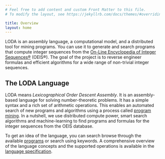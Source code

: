 ```yaml
---
# Feel free to add content and custom Front Matter to this file.
# To modify the layout, see https://jekyllrb.com/docs/themes/#overriding-theme-defaults

title: Overview
layout: home
---
```


LODA is an assembly language, a computational model, and a distributed tool for mining programs. You can use it to generate and search programs that compute integer sequences from the [On-Line Encyclopedia of Integer Sequences®](https://oeis.org/) (OEIS®). The goal of the project is to reverse engineer formulas and efficient algorithms for a wide range of non-trivial integer sequences.

## The LODA Language

LODA means _Lexicographical Order Descent Assembly_. It is an assembly-based language for solving number-theoretic problems. It has a simple syntax and a rich set of arithmetic operations. This enables an automated search of new programs and algorithms using a process called [program mining](/contributing). In a nutshell, we use distributed compute power, smart search algorithms and machine-learning to find
programs and formulas for the integer sequences from the OEIS database.

To get an idea of the language, you can search browse through the available [programs](https://programs.loda-lang.org/?keywords=loda) or search using keywords.
A comprehensive overview of the language concepts and the supported operations is available in the [language specification](spec).

